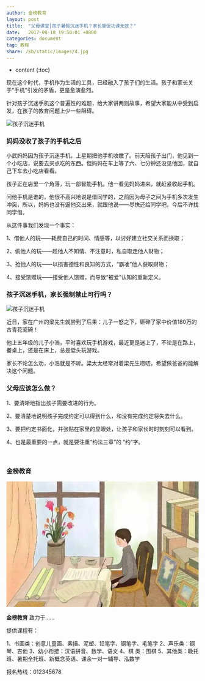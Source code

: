 ```yaml
---
author: 金榜教育
layout: post
title:  "父母课堂│孩子暑假沉迷手机？家长督促功课无效？"
date:   2017-08-18 19:50:01 +0800
categories: document
tag: 教程
share: /kb/static/images/4.jpg
---
```


* content
{:toc}


现在这个时代，手机作为生活的工具，已经融入了孩子们的生活。孩子和家长关于”手机"引发的矛盾，更是愈演愈烈。

针对孩子沉迷手机这个普遍性的难题，给大家讲两则故事，希望大家能从中受到启发，在孩子的教育问题上少一些阻碍。

![孩子沉迷手机](/kb/static/images/1.jpg)

### 妈妈没收了孩子的手机之后

小武妈妈因为孩子沉迷手机，上星期把他手机收缴了。前天陪孩子出门，他见到一个小吃店，说要去买点吃的东西。但妈妈在车上等了六、七分钟还没见他回，就自己下车去小吃店看看。

孩子正在店里一个角落，玩一部智能手机。他一看见妈妈进来，就赶紧收起手机。

问他手机是谁的，他很不高兴地说是借同学的，之前因为母子之间为手机多次发生冲突，所以，妈妈也没有逼他交出来，就跟他说——尽快还给同学吧，今后不许找同学借。

从这件事我们发现一个事实：

1、借他人的玩——耗费自己的时间、情感等，以讨好建立社交关系而换取；

2、偷他人的玩——趁他人不知情、不注意时，私自取走他人财物；

3、抢他人的玩——以损害德性和良知的方式，“霸凌”他人获取财物；

4、接受馈赠玩——接受他人馈赠，而导致“被爱”认知的重新定义。

### 孩子沉迷手机，家长强制禁止可行吗？

![孩子沉迷手机](/kb/static/images/2.jpg)

近日，家在广州的梁先生就尝到了后果：儿子一怒之下，砸碎了家中价值180万的古青花瓷碗！

他上五年级的儿子小浩，平时喜欢玩手机游戏，最近更是迷上了，不论是在路上，餐桌上，还是在床上，总是低头玩游戏。

家长不论怎么劝，小浩就是不听。梁太太经常对着梁先生唠叨，希望做爸爸的能解决这个问题。


### 父母应该怎么做？

1、要清晰地指出孩子需要改进的行为。

2、要清楚地说明孩子完成约定可以得到什么，和没有完成约定将失去什么。

3、要把约定书面化，并张贴在家里的显眼处，让孩子和家长时时刻刻可以看到。

4、也是最重要的一点，就是要注重“约法三章”的 “约”字。

<br/>

### 金榜教育

![孩子沉迷手机](/static/images/3.jpg)

**金榜教育** 致力于......

提供课程有：

1、书画类：创意儿童画、素描、泥塑、铅笔字、钢笔字、毛笔字
2、声乐类：钢琴、吉他
3、幼小衔接：汉语拼音、数学、语文
4、棋  类：围棋
5、其他类：晚托班、暑期全托班、新概念英语、课余一对一辅导、泓数学

报名热线：012345678
